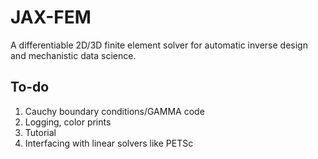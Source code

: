 # JAX-FEM

A differentiable 2D/3D finite element solver for automatic inverse design and mechanistic data science.


## To-do

1. Cauchy boundary conditions/GAMMA code
2. Logging, color prints
3. Tutorial
4. Interfacing with linear solvers like PETSc

 
